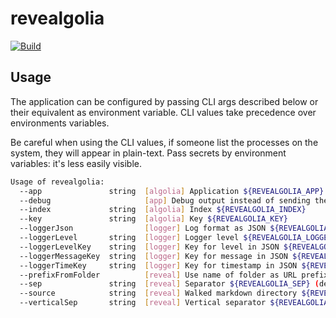 # revealgolia

[![Build](https://github.com/ViBiOh/revealgolia/workflows/Build/badge.svg)](https://github.com/ViBiOh/revealgolia/actions)

## Usage

The application can be configured by passing CLI args described below or their equivalent as environment variable. CLI values take precedence over environments variables.

Be careful when using the CLI values, if someone list the processes on the system, they will appear in plain-text. Pass secrets by environment variables: it's less easily visible.

```bash
Usage of revealgolia:
  --app               string  [algolia] Application ${REVEALGOLIA_APP}
  --debug                     [app] Debug output instead of sending them ${REVEALGOLIA_DEBUG} (default false)
  --index             string  [algolia] Index ${REVEALGOLIA_INDEX}
  --key               string  [algolia] Key ${REVEALGOLIA_KEY}
  --loggerJson                [logger] Log format as JSON ${REVEALGOLIA_LOGGER_JSON} (default false)
  --loggerLevel       string  [logger] Logger level ${REVEALGOLIA_LOGGER_LEVEL} (default "INFO")
  --loggerLevelKey    string  [logger] Key for level in JSON ${REVEALGOLIA_LOGGER_LEVEL_KEY} (default "level")
  --loggerMessageKey  string  [logger] Key for message in JSON ${REVEALGOLIA_LOGGER_MESSAGE_KEY} (default "msg")
  --loggerTimeKey     string  [logger] Key for timestamp in JSON ${REVEALGOLIA_LOGGER_TIME_KEY} (default "time")
  --prefixFromFolder          [reveal] Use name of folder as URL prefix ${REVEALGOLIA_PREFIX_FROM_FOLDER} (default false)
  --sep               string  [reveal] Separator ${REVEALGOLIA_SEP} (default "^\n\n\n")
  --source            string  [reveal] Walked markdown directory ${REVEALGOLIA_SOURCE}
  --verticalSep       string  [reveal] Vertical separator ${REVEALGOLIA_VERTICAL_SEP} (default "^\n\n")
```
